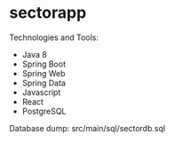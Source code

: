 # sectorapp

Technologies and Tools:
- Java 8
- Spring Boot
- Spring Web
- Spring Data
- Javascript
- React
- PostgreSQL

Database dump:
src/main/sql/sectordb.sql
